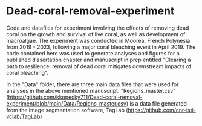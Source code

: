 # Dead-coral-removal-experiment

Code and datafiles for experiment involving the effects of removing dead coral on the growth and survival of live coral, as well as development of macroalgae. The experiment was conducted in Moorea, French Polynesia from 2019 - 2023, following a major coral bleaching event in April 2019. The code contained here was used to generate analyses and figures for a published dissertation chapter and manuscript in prep entitled "Clearing a path to resilience: removal of dead coral mitigates downstream impacts of coral bleaching".

In the "Data" folder, there are three main data files that were used for analyses in the above mentioned manuscript. "Regions_master.csv" (https://github.com/kkopecky711/Dead-coral-removal-experiment/blob/main/Data/Regions_master.csv) is a data file generated from the image segmentation software, TagLab (https://github.com/cnr-isti-vclab/TagLab)
